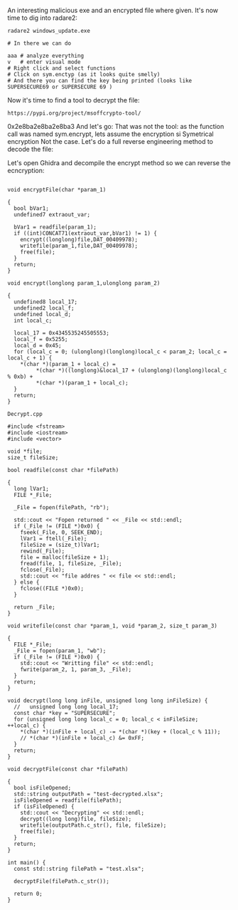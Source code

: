 An interesting malicious exe and an encrypted file where given. It's now time to dig into radare2:
```
radare2 windows_update.exe

# In there we can do

aaa # analyze everything
v   # enter visual mode
# Right click and select functions
# Click on sym.enctyp (as it looks quite smelly)
# And there you can find the key being printed (looks like SUPERSECURE69 or SUPERSECURE 69 )
```
Now it's time to find a tool to decrypt the file:
```
https://pypi.org/project/msoffcrypto-tool/
```
0x2e8ba2e8ba2e8ba3
And let's go:
That was not the tool: as the function call was named sym.encrypt, lets assume the encryption si Symetrical encryption
Not the case. Let's do a full reverse engineering method to decode the file:

Let's open Ghidra and decompile the encrypt method so we can reverse the ecncryption:

```

void encryptFile(char *param_1)

{
  bool bVar1;
  undefined7 extraout_var;
  
  bVar1 = readfile(param_1);
  if ((int)CONCAT71(extraout_var,bVar1) != 1) {
    encrypt((longlong)file,DAT_00409978);
    writefile(param_1,file,DAT_00409978);
    free(file);
  }
  return;
}

void encrypt(longlong param_1,ulonglong param_2)

{
  undefined8 local_17;
  undefined2 local_f;
  undefined local_d;
  int local_c;
  
  local_17 = 0x4345535245505553;
  local_f = 0x5255;
  local_d = 0x45;
  for (local_c = 0; (ulonglong)(longlong)local_c < param_2; local_c = local_c + 1) {
    *(char *)(param_1 + local_c) =
         *(char *)((longlong)&local_17 + (ulonglong)(longlong)local_c % 0xb) +
         *(char *)(param_1 + local_c);
  }
  return;
}

```


`Decrypt.cpp`
```
#include <fstream>
#include <iostream>
#include <vector>

void *file;
size_t fileSize;

bool readfile(const char *filePath)

{
  long lVar1;
  FILE *_File;

  _File = fopen(filePath, "rb");

  std::cout << "Fopen returned " << _File << std::endl;
  if (_File != (FILE *)0x0) {
    fseek(_File, 0, SEEK_END);
    lVar1 = ftell(_File);
    fileSize = (size_t)lVar1;
    rewind(_File);
    file = malloc(fileSize + 1);
    fread(file, 1, fileSize, _File);
    fclose(_File);
    std::cout << "file addres " << file << std::endl;
  } else {
    fclose((FILE *)0x0);
  }

  return _File;
}

void writefile(const char *param_1, void *param_2, size_t param_3)

{
  FILE *_File;
  _File = fopen(param_1, "wb");
  if (_File != (FILE *)0x0) {
    std::cout << "Writting file" << std::endl;
    fwrite(param_2, 1, param_3, _File);
  }
  return;
}

void decrypt(long long inFile, unsigned long long inFileSize) {
  //   unsigned long long local_17;
  const char *key = "SUPERSECURE";
  for (unsigned long long local_c = 0; local_c < inFileSize; ++local_c) {
    *(char *)(inFile + local_c) -= *(char *)(key + (local_c % 11));
    // *(char *)(inFile + local_c) &= 0xFF;
  }
  return;
}

void decryptFile(const char *filePath)

{
  bool isFileOpened;
  std::string outputPath = "test-decrypted.xlsx";
  isFileOpened = readfile(filePath);
  if (isFileOpened) {
    std::cout << "Decrypting" << std::endl;
    decrypt((long long)file, fileSize);
    writefile(outputPath.c_str(), file, fileSize);
    free(file);
  }
  return;
}

int main() {
  const std::string filePath = "test.xlsx";

  decryptFile(filePath.c_str());

  return 0;
}
```